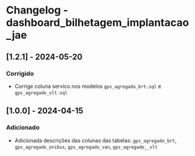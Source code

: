 # Changelog - dashboard_bilhetagem_implantacao_jae

## [1.2.1] - 2024-05-20

### Corrigido
- Corrige coluna servico nos modelos `gps_agregado_brt.sql` e `gps_agregado_vlt.sql`

## [1.0.0] - 2024-04-15

### Adicionado

- Adicionada descrições das colunas das tabelas: `gps_agregado_brt`, `gps_agregado_onibus`, `gps_agregado_van`, `gps_agregado__vlt`